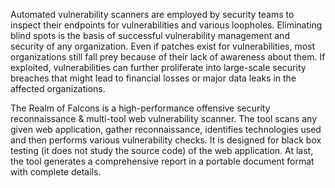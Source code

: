 Automated vulnerability scanners are employed by security teams to inspect their endpoints for vulnerabilities and various loopholes. Eliminating blind spots is the basis of successful vulnerability management and security of any organization. Even if patches exist for vulnerabilities, most organizations still fall prey because of their lack of awareness about them. If exploited, vulnerabilities can further proliferate into large-scale security breaches that might lead to financial losses or major data leaks in the affected organizations.

The Realm of Falcons is a high-performance offensive security reconnaissance & multi-tool web vulnerability scanner. The tool scans any given web application, gather reconnaissance, identifies technologies used and then performs various vulnerability checks. It is designed for black box testing (it does not study the source code) of the web application. At last, the tool generates a comprehensive report in a portable document format with complete details.
